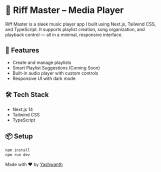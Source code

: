 # 🎵 Riff Master – Media Player

Riff Master is a sleek music player app I built using Next.js, Tailwind CSS, and TypeScript. It supports playlist creation, song organization, and playback control — all in a minimal, responsive interface.

## 🚀 Features
- Create and manage playlists
- Smart Playlist Suggestions (Coming Soon)
- Built-in audio player with custom controls
- Responsive UI with dark mode

## 🛠 Tech Stack
- Next.js 14
- Tailwind CSS
- TypeScript

## 📦 Setup
```bash
npm install
npm run dev
```

Made with ❤️ by [Yashwanth](https://github.com/YASHWANTHTHEKING)
